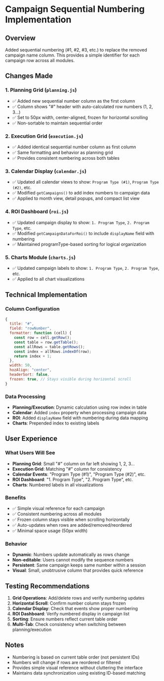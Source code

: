 # Campaign Sequential Numbering Implementation

## Overview
Added sequential numbering (#1, #2, #3, etc.) to replace the removed campaign name column. This provides a simple identifier for each campaign row across all modules.

## Changes Made

### 1. Planning Grid (`planning.js`)
- ✅ Added new sequential number column as the first column
- ✅ Column shows "#" header with auto-calculated row numbers (1, 2, 3...)
- ✅ Set to 50px width, center-aligned, frozen for horizontal scrolling
- ✅ Non-sortable to maintain sequential order

### 2. Execution Grid (`execution.js`)
- ✅ Added identical sequential number column as first column
- ✅ Same formatting and behavior as planning grid
- ✅ Provides consistent numbering across both tables

### 3. Calendar Display (`calendar.js`)
- ✅ Updated all calendar views to show: `Program Type (#1)`, `Program Type (#2)`, etc.
- ✅ Modified `getCampaigns()` to add index numbers to campaign data
- ✅ Applied to month view, detail popups, and compact list view

### 4. ROI Dashboard (`roi.js`)
- ✅ Updated campaign display to show: `1. Program Type`, `2. Program Type`, etc.
- ✅ Modified `getCampaignDataForRoi()` to include `displayName` field with numbering
- ✅ Maintained programType-based sorting for logical organization

### 5. Charts Module (`charts.js`)
- ✅ Updated campaign labels to show: `1. Program Type`, `2. Program Type`, etc.
- ✅ Applied to all chart visualizations

## Technical Implementation

### Column Configuration
```javascript
{
  title: "#",
  field: "rowNumber",
  formatter: function (cell) {
    const row = cell.getRow();
    const table = row.getTable();
    const allRows = table.getRows();
    const index = allRows.indexOf(row);
    return index + 1;
  },
  width: 50,
  hozAlign: "center",
  headerSort: false,
  frozen: true, // Stays visible during horizontal scroll
}
```

### Data Processing
- **Planning/Execution**: Dynamic calculation using row index in table
- **Calendar**: Added `index` property when processing campaign data
- **ROI**: Added `displayName` field with numbering during data mapping
- **Charts**: Prepended index to existing labels

## User Experience

### What Users Will See
- **Planning Grid**: Small "#" column on far left showing 1, 2, 3...
- **Execution Grid**: Matching "#" column for consistency
- **Calendar Events**: "Program Type (#1)", "Program Type (#2)", etc.
- **ROI Dashboard**: "1. Program Type", "2. Program Type", etc.
- **Charts**: Numbered labels in all visualizations

### Benefits
- ✅ Simple visual reference for each campaign
- ✅ Consistent numbering across all modules
- ✅ Frozen column stays visible when scrolling horizontally
- ✅ Auto-updates when rows are added/removed/reordered
- ✅ Minimal space usage (50px width)

### Behavior
- **Dynamic**: Numbers update automatically as rows change
- **Non-editable**: Users cannot modify the sequence numbers
- **Persistent**: Same campaign keeps same number within a session
- **Visual**: Small, unobtrusive column that provides quick reference

## Testing Recommendations

1. **Grid Operations**: Add/delete rows and verify numbering updates
2. **Horizontal Scroll**: Confirm number column stays frozen
3. **Calendar Display**: Check that events show proper numbering
4. **ROI Dashboard**: Verify numbered display in campaign list
5. **Sorting**: Ensure numbers reflect current table order
6. **Multi-Tab**: Check consistency when switching between planning/execution

## Notes

- Numbering is based on current table order (not persistent IDs)
- Numbers will change if rows are reordered or filtered
- Provides simple visual reference without cluttering the interface
- Maintains data synchronization using existing ID-based matching
